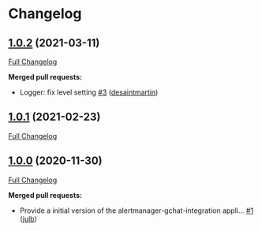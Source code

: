 # Changelog

## [1.0.2](https://github.com/julb/alertmanager-gchat-integration/tree/1.0.2) (2021-03-11)

[Full Changelog](https://github.com/julb/alertmanager-gchat-integration/compare/1.0.1...1.0.2)

**Merged pull requests:**

- Logger: fix level setting [\#3](https://github.com/julb/alertmanager-gchat-integration/pull/3) ([desaintmartin](https://github.com/desaintmartin))

## [1.0.1](https://github.com/julb/alertmanager-gchat-integration/tree/1.0.1) (2021-02-23)

[Full Changelog](https://github.com/julb/alertmanager-gchat-integration/compare/1.0.0...1.0.1)

## [1.0.0](https://github.com/julb/alertmanager-gchat-integration/tree/1.0.0) (2020-11-30)

[Full Changelog](https://github.com/julb/alertmanager-gchat-integration/compare/9ed168fb8b10065d6ed8ccb5242979da83466dd6...1.0.0)

**Merged pull requests:**

- Provide a initial version of the alertmanager-gchat-integration appli… [\#1](https://github.com/julb/alertmanager-gchat-integration/pull/1) ([julb](https://github.com/julb))




